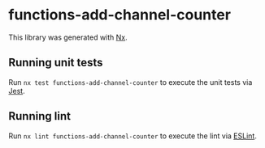 # functions-add-channel-counter

This library was generated with [Nx](https://nx.dev).

## Running unit tests

Run `nx test functions-add-channel-counter` to execute the unit tests via [Jest](https://jestjs.io).

## Running lint

Run `nx lint functions-add-channel-counter` to execute the lint via [ESLint](https://eslint.org/).

